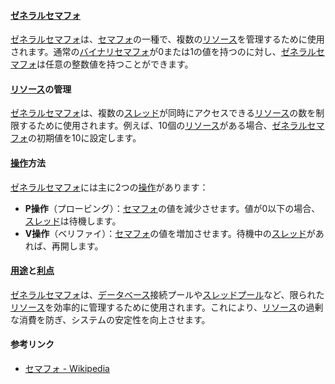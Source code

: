 

#### [ゼネラルセマフォ](https://zh.wikipedia.org/wiki/ゼネラルセマフォ)
[ゼネラルセマフォ](https://zh.wikipedia.org/wiki/ゼネラルセマフォ)は、[セマフォ](https://zh.wikipedia.org/wiki/セマフォ)の一種で、複数の[リソース](https://zh.wikipedia.org/wiki/リソース)を管理するために使用されます。通常の[バイナリセマフォ](https://zh.wikipedia.org/wiki/バイナリセマフォ)が0または1の値を持つのに対し、[ゼネラルセマフォ](https://zh.wikipedia.org/wiki/ゼネラルセマフォ)は任意の整数値を持つことができます。

#### [リソース](https://zh.wikipedia.org/wiki/リソース)の管理
[ゼネラルセマフォ](https://zh.wikipedia.org/wiki/ゼネラルセマフォ)は、複数の[スレッド](https://zh.wikipedia.org/wiki/スレッド)が同時にアクセスできる[リソース](https://zh.wikipedia.org/wiki/リソース)の数を制限するために使用されます。例えば、10個の[リソース](https://zh.wikipedia.org/wiki/リソース)がある場合、[ゼネラルセマフォ](https://zh.wikipedia.org/wiki/ゼネラルセマフォ)の初期値を10に設定します。

#### [操作](https://zh.wikipedia.org/wiki/操作)方法
[ゼネラルセマフォ](https://zh.wikipedia.org/wiki/ゼネラルセマフォ)には主に2つの[操作](https://zh.wikipedia.org/wiki/操作)があります：
- **P操作**（プロービング）：[セマフォ](https://zh.wikipedia.org/wiki/セマフォ)の値を減少させます。値が0以下の場合、[スレッド](https://zh.wikipedia.org/wiki/スレッド)は待機します。
- **V操作**（ベリファイ）：[セマフォ](https://zh.wikipedia.org/wiki/セマフォ)の値を増加させます。待機中の[スレッド](https://zh.wikipedia.org/wiki/スレッド)があれば、再開します。

#### [用途](https://zh.wikipedia.org/wiki/用途)と[利点](https://zh.wikipedia.org/wiki/利点)
[ゼネラルセマフォ](https://zh.wikipedia.org/wiki/ゼネラルセマフォ)は、[データベース](https://zh.wikipedia.org/wiki/データベース)接続プールや[スレッドプール](https://zh.wikipedia.org/wiki/スレッドプール)など、限られた[リソース](https://zh.wikipedia.org/wiki/リソース)を効率的に管理するために使用されます。これにより、[リソース](https://zh.wikipedia.org/wiki/リソース)の過剰な消費を防ぎ、システムの安定性を向上させます。

#### 参考リンク
- [セマフォ - Wikipedia](https://ja.wikipedia.org/wiki/セマフォ)
